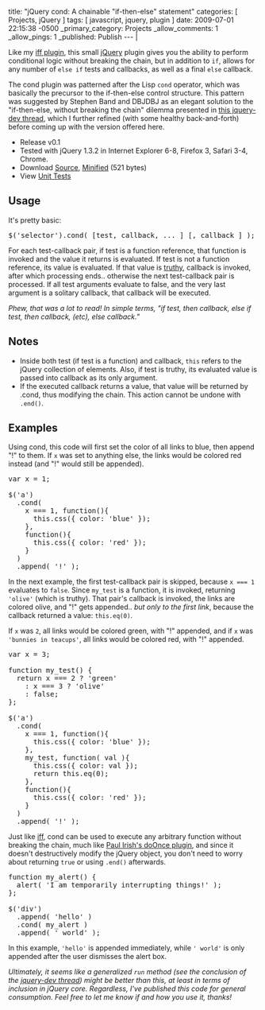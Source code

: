 title: "jQuery cond: A chainable \"if-then-else\" statement"
categories: [ Projects, jQuery ]
tags: [ javascript, jquery, plugin ]
date: 2009-07-01 22:15:38 -0500
_primary_category: Projects
_allow_comments: 1
_allow_pings: 1
_published: Publish
--- |

Like my [iff plugin](http://benalman.com/projects/jquery-iff-plugin/), this small [jQuery](http://jquery.com/) plugin gives you the ability to perform conditional logic without breaking the chain, but in addition to `if`, allows for any number of `else if` tests and callbacks, as well as a final `else` callback.

<!--MORE-->

The cond plugin was patterned after the Lisp `cond` operator, which was basically the precursor to the if-then-else control structure. This pattern was suggested by Stephen Band and DBJDBJ as an elegant solution to the "if-then-else, without breaking the chain" dilemma presented in [this jquery-dev thread][jqd], which I further refined (with some healthy back-and-forth) before coming up with the version offered here.

  [jqd]: http://groups.google.com/group/jquery-dev/browse_thread/thread/6e31ae96b2238375

 * Release v0.1
 * Tested with jQuery 1.3.2 in Internet Explorer 6-8, Firefox 3, Safari 3-4, Chrome.
 * Download [Source](http://benalman.com/code/javascript/jquery/jquery.ba-cond.js), [Minified](http://benalman.com/code/javascript/jquery/jquery.ba-cond.min.js) (521 bytes)
 * View [Unit Tests](http://benalman.com/code/unittest/cond.html)

## Usage ##

It's pretty basic:

<pre class="brush:js">
$('selector').cond( [test, callback, ... ] [, callback ] );
</pre>

For each test-callback pair, if test is a function reference, that function is invoked and the value it returns is evaluated. If test is not a function reference, its value is evaluated. If that value is [truthy](http://www.isolani.co.uk/blog/javascript/TruthyFalsyAndTypeCasting), callback is invoked, after which processing ends.. otherwise the next test-callback pair is processed. If all test arguments evaluate to false, and the very last argument is a solitary callback, that callback will be executed.

_Phew, that was a lot to read! In simple terms, "if test, then callback, else if test, then callback, (etc), else callback."_

## Notes ##

* Inside both test (if test is a function) and callback, `this` refers to the jQuery collection of elements. Also, if test is truthy, its evaluated value is passed into callback as its only argument. 
* If the executed callback returns a value, that value will be returned by .cond, thus modifying the chain. This action cannot be undone with `.end()`.

## Examples ##

Using cond, this code will first set the color of all links to blue, then append "!" to them. If `x` was set to anything else, the links would be colored red instead (and "!" would still be appended).

<pre class="brush:js">
var x = 1;

$('a') 
  .cond( 
    x === 1, function(){
      this.css({ color: 'blue' });
    },
    function(){
      this.css({ color: 'red' });
    }
  )
  .append( '!' ); 
</pre>

In the next example, the first test-callback pair is skipped, because `x === 1` evaluates to `false`. Since `my_test` is a function, it is invoked, returning `'olive'` (which is truthy). That pair's callback is invoked, the links are colored olive, and "!" gets appended.. _but only to the first link_, because the callback returned a value: `this.eq(0)`.

If `x` was `2`, all links would be colored green, with "!" appended, and if `x` was `'bunnies in teacups'`, all links would be colored red, with "!" appended.

<pre class="brush:js">
var x = 3;

function my_test() { 
  return x === 2 ? 'green'
    : x === 3 ? 'olive'
    : false;
};

$('a') 
  .cond( 
    x === 1, function(){
      this.css({ color: 'blue' });
    },
    my_test, function( val ){
      this.css({ color: val });
      return this.eq(0);
    },
    function(){
      this.css({ color: 'red' });
    }
  )
  .append( '!' ); 
</pre>

Just like [iff](http://benalman.com/projects/jquery-iff-plugin/), cond can be used to execute any arbitrary function without breaking the chain, much like [Paul Irish's doOnce plugin](http://paulirish.com/2008/jquery-doonce-plugin-for-chaining-addicts/), and since it doesn't destructively modify the jQuery object, you don't need to worry about returning `true` or using `.end()` afterwards.

<pre class="brush:js">
function my_alert() {
  alert( 'I am temporarily interrupting things!' );
};

$('div')
  .append( 'hello' )
  .cond( my_alert )
  .append( ' world' );
</pre>

In this example, `'hello'` is appended immediately, while `' world'` is only appended after the user dismisses the alert box.

_Ultimately, it seems like a generalized `run` method (see the conclusion of the [jquery-dev thread][jqd]) might be better than this, at least in terms of inclusion in jQuery core. Regardless, I've published this code for general consumption. Feel free to let me know if and how you use it, thanks!_

